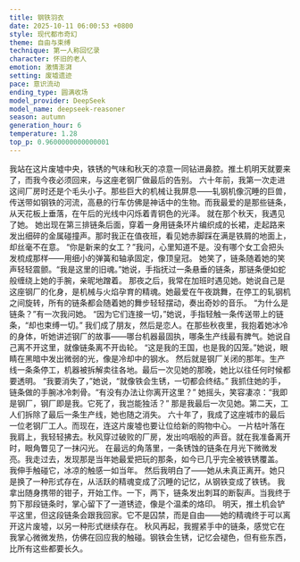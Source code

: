 ```yaml
---
title: 钢铁羽衣
date: 2025-10-11 06:00:53 +0800
style: 现代都市奇幻
theme: 自由与束缚
technique: 第一人称回忆录
character: 怀旧的老人
emotion: 激情澎湃
setting: 废墟遗迹
pace: 意识流动
ending_type: 圆满收场
model_provider: DeepSeek
model_name: deepseek-reasoner
season: autumn
generation_hour: 6
temperature: 1.28
top_p: 0.9600000000000001
---
```


我站在这片废墟中央，铁锈的气味和秋天的凉意一同钻进鼻腔。推土机明天就要来了，而我今夜必须回来，与这座老钢厂做最后的告别。
六十年前，我第一次走进这间厂房时还是个毛头小子。那些巨大的机械让我屏息——轧钢机像沉睡的巨兽，传送带如钢铁的河流，高悬的行车仿佛是神话中的生物。而我最爱的是那些链条，从天花板上垂落，在午后的光线中闪烁着青铜色的光泽。
就在那个秋天，我遇见了她。
她出现在第三排链条后面，穿着一身用链条环片编织成的长裙，走起路来发出细碎的金属碰撞声。那时我正在值夜班，看见她赤脚踩在满是铁屑的地面上，却丝毫不在意。
“你是新来的女工？”我问，心里知道不是。没有哪个女工会把头发梳成那样——用细小的弹簧和轴承固定，像顶皇冠。
她笑了，链条随着她的笑声轻轻震颤。“我是这里的旧魂。”她说，手指抚过一条悬垂的链条，那链条便如蛇般缠绕上她的手腕，亲昵地蹭着。
那夜之后，我常在加班时遇见她。她说自己是这座钢厂的化身，是机械与火焰孕育的精魂。她最爱在午夜跳舞，在停工的轧钢机之间旋转，所有的链条都会随着她的舞步轻轻摆动，奏出奇妙的音乐。
“为什么是链条？”有一次我问她。
“因为它们连接一切，”她说，手指轻触一条传送带上的链条，“却也束缚一切。”
我们成了朋友，然后是恋人。在那些秋夜里，我抱着她冰冷的身体，听她讲述钢厂的故事——哪台机器最固执，哪条生产线最有脾气。她说自己离不开这里，就像链条离不开齿轮。
“这是我的王国，也是我的囚笼。”她说，眼睛在黑暗中发出微弱的光，像是冷却中的钢水。
然后就是钢厂关闭的那年。生产线一条条停工，机器被拆解卖往各地。最后一次见她的那晚，她比以往任何时候都要透明。
“我要消失了，”她说，“就像铁会生锈，一切都会终结。”
我抓住她的手，链条做的手腕冰冷刺骨。“有没有办法让你离开这里？”
她摇头，笑容凄凉：“我即是钢厂，钢厂即是我。它死了，我岂能独活？”
那是我最后一次见她。第二天，工人们拆除了最后一条生产线，她也随之消失。
六十年了，我成了这座城市的最后一位老钢厂工人。而现在，连这片废墟也要让位给新的购物中心。
一片枯叶落在我肩上，我轻轻拂去。秋风穿过破败的厂房，发出呜咽般的声音。就在我准备离开时，眼角瞥见了一抹闪光。
在最远的角落里，一条锈蚀的链条在月光下微微发亮。我走过去，发现那是当年她最爱把玩的那条，如今已几乎完全被铁锈覆盖。
我伸手触碰它，冰凉的触感一如当年。
然后我明白了——她从未真正离开。她只是换了一种形式存在，从活跃的精魂变成了沉睡的记忆，从钢铁变成了铁锈。
我拿出随身携带的钳子，开始工作。一下，两下，链条发出刺耳的断裂声。当我终于剪下那段链条时，掌心留下了一道锈迹，像是个温柔的烙印。
明天，推土机会铲平这里，但这段链条会跟我回家。它不是囚禁，而是自由——她的精魂终于可以离开这片废墟，以另一种形式继续存在。
秋风再起，我握紧手中的链条，感觉它在我掌心微微发热，仿佛在回应我的触碰。钢铁会生锈，记忆会褪色，但有些东西，比所有这些都要长久。
